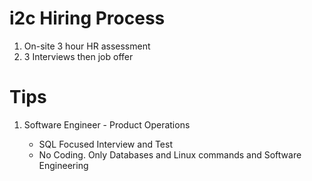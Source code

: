 # i2c Hiring Process
1. On-site 3 hour HR assessment
2. 3 Interviews then job offer

# Tips
1. Software Engineer - Product Operations

    * SQL Focused Interview and Test
    * No Coding. Only Databases and Linux commands and Software Engineering
